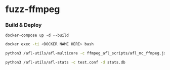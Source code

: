 # fuzz-ffmpeg


### Build & Deploy
```docker-compose up -d --build```

```bash
docker exec -ti <DOCKER NAME HERE> bash
```

```bash
python3 /afl-utils/afl-multicore -c ffmpeg_afl_scripts/afl_mc_ffmpeg.json start 12
```

```bash
python3 /afl-utils/afl-stats -c test.conf -d stats.db 
```
